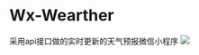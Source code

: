 # Wx-Wearther
采用api接口做的实时更新的天气预报微信小程序
![](https://img-blog.csdnimg.cn/1c987319642949528a4202201e42ff24.png)
